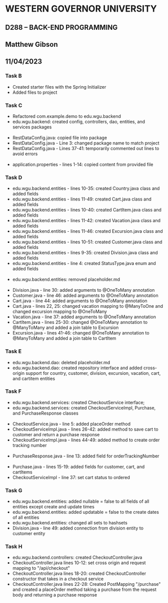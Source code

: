 # WESTERN GOVERNOR UNIVERSITY 
## D288 – BACK-END PROGRAMMING
## Matthew Gibson
## 11/04/2023

### Task B
* Created starter files with the Spring Initializer
* Added files to project

### Task C
* Refactored com.example.demo to edu.wgu.backend
* edu.wgu.backend: created config, controllers, dao, entities, and services packages
<br><br>
* RestDataConfig.java: copied file into package
* RestDataConfig.java - Line 3: changed package name to match project
* RestDataConfig.java - Lines 37-41: temporarily commented out lines to avoid errors
<br><br>
* application.properties - lines 1-14: copied content from provided file

### Task D
* edu.wgu.backend.entities - lines 10-35: created Country.java class and added fields
* edu.wgu.backend.entities - lines 11-49: created Cart.java class and added fields
* edu.wgu.backend.entities - lines 10-40: created CartItem.java class and added fields
* edu.wgu.backend.entities - lines 11-42: created Vacation.java class and added fields
* edu.wgu.backend.entities - lines 11-46: created Excursion.java class and added fields
* edu.wgu.backend.entities - lines 10-51: created Customer.java class and added fields
* edu.wgu.backend.entities - lines 9-35: created Division.java class and added fields
* edu.wgu.backend.entities - line 4: created StatusType.java enum and added fields
<br><br>
* edu.wgu.backend.entities: removed placeholder.md
<br><br>
* Division.java - line 30: added arguments to @OneToMany annotation
* Customer.java - line 46: added arguments to @OneToMany annotation
* Cart.java - line 44: added arguments to @OneToMany annotation
* Cart.java - lines 22, 25: changed vacation mapping to @ManyToOne and changed excursion mapping to @OneToMany
* Vacation.java - line 37: added arguments to @OneToMany annotation
* CartItem.java - lines 25-30: changed @OneToMany annotation to @ManyToMany and added a join table to Excursion
* Excursion.java - lines 41-46: changed @OneToMany annotation to @ManyToMany and added a join table to CartItem

### Task E
* edu.wgu.backend.dao: deleted placeholder.md
* edu.wgu.backend.dao: created repository interface and added cross-origin support for country, customer, division, excursion, vacation, cart, and cartitem entities

### Task F
* edu.wgu.backend.services: created CheckoutService interface;
* edu.wgu.backend.services: created CheckoutServiceImpl, Purchase, and PurchaseResponse classes
<br><br>
* CheckoutService.java - line 5: added placeOrder method
* CheckoutServiceImpl.java - lines 26-42: added method to save cart to customer and return a purchase response
* CheckoutServiceImpl.java - lines 44-49: added method to create order tracking number
<br><br>
* PurchaseResponse.java - line 13: added field for orderTrackingNumber
<br><br>
* Purchase.java - lines 15-19: added fields for customer, cart, and cartItems
* CheckoutServiceImpl - line 37: set cart status to ordered

### Task G
* edu.wgu.backend.entities: added nullable = false to all fields of all entities except create and update times
* edu.wgu.backend.entities: added updatable = false to the create dates of all entities
* edu.wgu.backend.entities: changed all sets to hashsets
* Division.java - line 49: added connection from division entity to customer entity

### Task H
* edu.wgu.backend.controllers: created CheckoutController.java
* CheckoutController.java lines 10-12: set cross origin and request mapping to "/api/checkout"
* CheckoutController.java lines 18-20: created CheckoutController constructor that takes in a checkout service
* CheckoutController.java lines 22-28: Created PostMapping "/purchase" and created a placeOrder method taking a purchase from the request body and returning a purchase response


